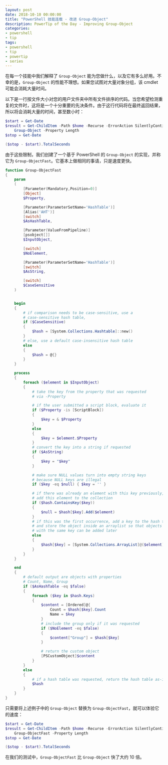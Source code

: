 ```yaml
---
layout: post
date: 2018-10-10 00:00:00
title: "PowerShell 技能连载 - 改进 Group-Object"
description: PowerTip of the Day - Improving Group-Object
categories:
- powershell
- tip
tags:
- powershell
- tip
- powertip
- series
---
```

在每一个技能中我们解释了 `Group-Object` 能为您做什么，以及它有多么好用。不幸的是，`Group-Object` 的性能不理想。如果您试图对大量对象分组，该 cmdlet 可能会消耗大量时间。

以下是一行按文件大小对您的用户文件夹中所有文件排序的代码。当您希望检测重复的文件时，这将是一个十分重要的先决条件。由于这行代码将在最终返回结果，所以将会消耗大量的时间，甚至数小时：

```powershell
$start = Get-Date
$result = Get-ChildItem -Path $home -Recurse -ErrorAction SilentlyContinue -File |
    Group-Object -Property Length
$stop = Get-Date

($stop - $start).TotalSeconds
```

由于这些限制，我们创建了一个基于 PowerShell 的 `Group-Object` 的实现，并称它为 `Group-ObjectFast`。它基本上做相同的事请，只是速度更快。

```powershell
function Group-ObjectFast
{
    param
    (
        [Parameter(Mandatory,Position=0)]
        [Object]
        $Property,

        [Parameter(ParameterSetName='HashTable')]
        [Alias('AHT')]
        [switch]
        $AsHashTable,

        [Parameter(ValueFromPipeline)]
        [psobject[]]
        $InputObject,

        [switch]
        $NoElement,

        [Parameter(ParameterSetName='HashTable')]
        [switch]
        $AsString,

        [switch]
        $CaseSensitive
    )


    begin
    {
        # if comparison needs to be case-sensitive, use a
        # case-sensitive hash table,
        if ($CaseSensitive)
        {
            $hash = [System.Collections.Hashtable]::new()
        }
        # else, use a default case-insensitive hash table
        else
        {
            $hash = @{}
        }
    }

    process
    {
        foreach ($element in $InputObject)
        {
            # take the key from the property that was requested
            # via -Property

            # if the user submitted a script block, evaluate it
            if ($Property -is [ScriptBlock])
            {
                $key = & $Property
            }
            else
            {
                $key = $element.$Property
            }
            # convert the key into a string if requested
            if ($AsString)
            {
                $key = "$key"
            }

            # make sure NULL values turn into empty string keys
            # because NULL keys are illegal
            if ($key -eq $null) { $key = '' }

            # if there was already an element with this key previously,
            # add this element to the collection
            if ($hash.ContainsKey($key))
            {
                $null = $hash[$key].Add($element)
            }
            # if this was the first occurrence, add a key to the hash table
            # and store the object inside an arraylist so that objects
            # with the same key can be added later
            else
            {
                $hash[$key] = [System.Collections.ArrayList]@($element)
            }
        }
    }

    end
    {
        # default output are objects with properties
        # Count, Name, Group
        if ($AsHashTable -eq $false)
        {
            foreach ($key in $hash.Keys)
            {
                $content = [Ordered]@{
                    Count = $hash[$key].Count
                    Name = $key
                }
                # include the group only if it was requested
                if ($NoElement -eq $false)
                {
                    $content["Group"] = $hash[$key]
                }

                # return the custom object
                [PSCustomObject]$content
            }
        }
        else
        {
            # if a hash table was requested, return the hash table as-is
            $hash
        }
    }
}
```

只需要将上述例子中的 `Group-Object` 替换为 `Group-ObjectFast`，就可以体验它的速度：

```powershell
$start = Get-Date
$result = Get-ChildItem -Path $home -Recurse -ErrorAction SilentlyContinue -File |
    Group-ObjectFast -Property Length
$stop = Get-Date

($stop - $start).TotalSeconds
```

在我们的测试中，`Group-ObjectFast` 比 `Group-Object` 快了大约 10 倍。

<!--本文国际来源：[Improving Group-Object](http://community.idera.com/powershell/powertips/b/tips/posts/improving-group-object)-->
